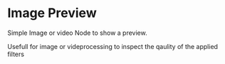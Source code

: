 # Image Preview

Simple Image or video Node to show a preview. 

Usefull for image or videprocessing to inspect the
qaulity of the applied filters